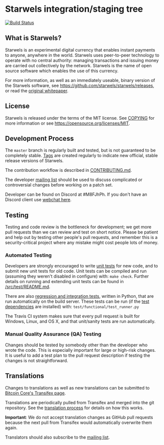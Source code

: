 Starwels integration/staging tree
=====================================

[![Build Status](https://travis-ci.org/bitcoin/bitcoin.svg?branch=master)](https://travis-ci.org/bitcoin/bitcoin)

What is Starwels?
----------------

Starwels is an experimental digital currency that enables instant payments to
anyone, anywhere in the world. Starwels uses peer-to-peer technology to operate
with no central authority: managing transactions and issuing money are carried
out collectively by the network. Starwels is the name of open source
software which enables the use of this currency.

For more information, as well as an immediately useable, binary version of
the Starwels software, see https://github.com/starwels/starwels/releases, or read the
[original whitepaper](https://bitcoincore.org/bitcoin.pdf).

License
-------

Starwels is released under the terms of the MIT license. See [COPYING](COPYING) for more
information or see https://opensource.org/licenses/MIT.

Development Process
-------------------

The `master` branch is regularly built and tested, but is not guaranteed to be
completely stable. [Tags](https://github.com/starwels/starwels/tags) are created
regularly to indicate new official, stable release versions of Starwels.

The contribution workflow is described in [CONTRIBUTING.md](CONTRIBUTING.md).

The developer [mailing list](https://lists.linuxfoundation.org/mailman/listinfo/bitcoin-dev)
should be used to discuss complicated or controversial changes before working
on a patch set.

Developer can be found on Discord at #M8FJhPh. If you don't have an Discord client use [webchat here](http://discord.gg/M8FJhPh).

Testing
-------

Testing and code review is the bottleneck for development; we get more pull
requests than we can review and test on short notice. Please be patient and help out by testing
other people's pull requests, and remember this is a security-critical project where any mistake might cost people
lots of money.

### Automated Testing

Developers are strongly encouraged to write [unit tests](src/test/README.md) for new code, and to
submit new unit tests for old code. Unit tests can be compiled and run
(assuming they weren't disabled in configure) with: `make check`. Further details on running
and extending unit tests can be found in [/src/test/README.md](/src/test/README.md).

There are also [regression and integration tests](/test), written
in Python, that are run automatically on the build server.
These tests can be run (if the [test dependencies](/test) are installed) with: `test/functional/test_runner.py`

The Travis CI system makes sure that every pull request is built for Windows, Linux, and OS X, and that unit/sanity tests are run automatically.

### Manual Quality Assurance (QA) Testing

Changes should be tested by somebody other than the developer who wrote the
code. This is especially important for large or high-risk changes. It is useful
to add a test plan to the pull request description if testing the changes is
not straightforward.

Translations
------------

Changes to translations as well as new translations can be submitted to
[Bitcoin Core's Transifex page](https://www.transifex.com/projects/p/bitcoin/).

Translations are periodically pulled from Transifex and merged into the git repository. See the
[translation process](doc/translation_process.md) for details on how this works.

**Important**: We do not accept translation changes as GitHub pull requests because the next
pull from Transifex would automatically overwrite them again.

Translators should also subscribe to the [mailing list](https://groups.google.com/forum/#!forum/bitcoin-translators).
